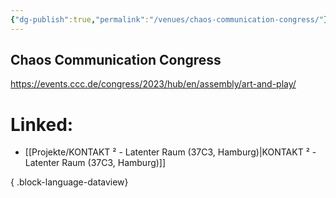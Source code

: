 ```yaml
---
{"dg-publish":true,"permalink":"/venues/chaos-communication-congress/"}
---
```


## Chaos Communication Congress
https://events.ccc.de/congress/2023/hub/en/assembly/art-and-play/

# Linked:
- [[Projekte/KONTAKT ² - Latenter Raum (37C3, Hamburg)\|KONTAKT ² - Latenter Raum (37C3, Hamburg)]]

{ .block-language-dataview}
